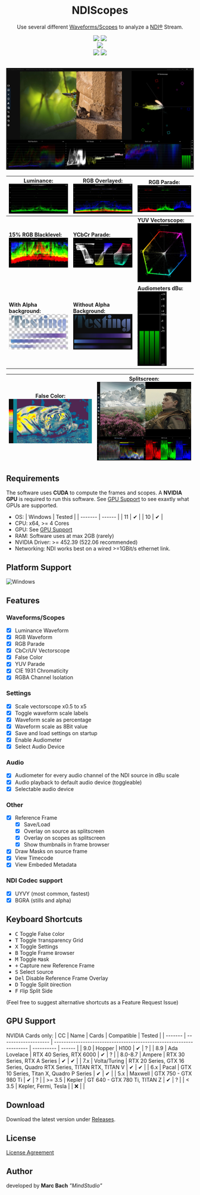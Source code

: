 <h1 align="center"> NDIScopes</h1>
<p align="center">
Use several different <a href="https://github.com/MindStudioOfficial/ndiscopes#waveformsscopes">Waveforms/Scopes</a> to analyze a <a href="https://ndi.tv">NDI®</a> Stream. 
</p>

<div align="center">

<a href="https://github.com/MindStudioOfficial/ndiscopes/releases">
<img src="https://img.shields.io/github/downloads-pre/MindStudioOfficial/ndiscopes/total?style=flat-square&label=Downloads"></a>
<a href="https://github.com/MindStudioOfficial/ndiscopes/releases">
<img src="https://img.shields.io/github/downloads-pre/MindStudioOfficial/ndiscopes/latest/total?style=flat-square&label=Downloads@latest"></a>
<!--<a href="">
<img src="https://img.shields.io/tokei/lines/github/MindStudioOfficial/ndiscopes"></a>-->

</div>
<div align="center">

<a href="https://github.com/MindStudioOfficial/ndiscopes/releases">
<img src="https://img.shields.io/github/v/release/MindStudioOfficial/ndiscopes?style=flat-square&include_prereleases&label=Version"></a>


</div>
<div align="center">

<a href="https://github.com/MindStudioOfficial/ndiscopes">
<img src="https://img.shields.io/github/stars/MindStudioOfficial/ndiscopes?style=flat-square"></a>
<a href="https://github.com/MindStudioOfficial/ndiscopes">
<img src="https://img.shields.io/github/watchers/MindStudioOfficial/ndiscopes?style=flat-square"></a>

</div>
<br>

![Screenshot](blob/sc7.jpg)

| Luminance: ![Luma Waveform](blob/sc_luma.jpg)                      | RGB Overlayed: ![RGB Waveform](blob/sc_rgb.jpg)                      | RGB Parade: ![RGB Parade](blob/sc_rgbParade.jpg)                        |
| ------------------------------------------------------------------ | -------------------------------------------------------------------- | ----------------------------------------------------------------------- |
| **15% RGB Blacklevel:**  ![Black Level](blob/sc_blacklevel.jpg)    | **YCbCr Parade:** ![YUV Parade](blob/sc_yuvparade.jpg)               | **YUV Vectorscope:** ![Vectorscope](blob/sc_vectorscope.jpg)            |
| **With Alpha background:**  ![Alpha Background](blob/sc_alpha.jpg) | **Without Alpha Background:**![Alpha Background](blob/sc_alpha2.jpg) | **Audiometers dBu:** <br><img src="blob/sc_audiometers.jpg" height=200> |

| False Color: ![False Color](blob/sc_falseColor2.jpg) | Splitscreen:![Splitscreen](blob/sc_splitscreen.jpg) |
| ---------------------------------------------------- | --------------------------------------------------- |

## Requirements

The software uses **CUDA** to compute the frames and scopes. A **NVIDIA GPU** is required to run this software. See [GPU Support](https://github.com/MindStudioOfficial/ndiscopes#gpu-support) to see exaxtly what GPUs are supported.

- OS: 
  | Windows | Tested |
  | ------- | ------ |
  | 11      | ✔      |
  | 10      | ✔      |
- CPU: x64, >= 4 Cores
- GPU: See [GPU Support](https://github.com/MindStudioOfficial/ndiscopes#gpu-support)
- RAM: Software uses at max 2GB (rarely)
- NVIDIA Driver: >= 452.39 (522.06 recommended)
- Networking: NDI works best on a wired >=1GBit/s ethernet link.

## Platform Support

![Windows](https://upload.wikimedia.org/wikipedia/commons/thumb/4/48/Windows_logo_-_2012_%28dark_blue%29.svg/88px-Windows_logo_-_2012_%28dark_blue%29.svg.png)

## Features

### Waveforms/Scopes
- [x] Luminance Waveform
- [x] RGB Waveform
- [x] RGB Parade
- [x] CbCr/UV Vectorscope
- [x] False Color
- [x] YUV Parade
- [x] CIE 1931 Chromaticity
- [x] RGBA Channel Isolation

### Settings
- [x] Scale vectorscope x0.5 to x5
- [x] Toggle waveform scale labels
- [x] Waveform scale as percentage
- [x] Waveform scale as 8Bit value
- [x] Save and load settings on startup
- [x] Enable Audiometer 
- [x] Select Audio Device

### Audio
- [x] Audiometer for every audio channel of the NDI source in dBu scale
- [x] Audio playback to default audio device (toggleable) 
- [x] Selectable audio device

### Other
- [x] Reference Frame
  - [x] Save/Load
  - [x] Overlay on source as splitscreen
  - [x] Overlay on scopes as splitscreen
  - [x] Show thumbnails in frame browser
- [x] Draw Masks on source frame
- [x] View Timecode
- [x] View Embeded Metadata
### NDI Codec support
- [x] UYVY (most common, fastest)
- [x] BGRA (stills and alpha)

## Keyboard Shortcuts

- <kbd>C</kbd> Toggle False `C`olor
- <kbd>T</kbd> Toggle `T`ransparency Grid
- <kbd>X</kbd> Toggle Settings
- <kbd>B</kbd> Toggle Frame `B`rowser
- <kbd>M</kbd> Toggle `M`ask
- <kbd>+</kbd> Capture new Reference Frame
- <kbd>S</kbd> Select `S`ource
- <kbd>Del</kbd> Disable Reference Frame Overlay
- <kbd>D</kbd> Toggle Split `D`irection
- <kbd>F</kbd> `F`lip Split Side

(Feel free to suggest alternative shortcuts as a Feature Request Issue)

## GPU Support
NVIDIA Cards only:
  | CC      | Name                 | Cards                                                               | Compatible | Tested |
  | ------- | -------------------- | ------------------------------------------------------------------- | ---------- | ------ |
  | 9.0     | Hopper               | H100                                                                | ✔          | ?      |
  | 8.9     | Ada Lovelace         | RTX 40 Series, RTX 6000                                             | ✔          | ?      |
  | 8.0-8.7 | Ampere               | RTX 30 Series, RTX A Series                                         | ✔          | ✔      |
  | 7.x     | Volta/Turing         | RTX 20 Series, GTX 16 Series, Quadro RTX Series, TITAN RTX, TITAN V | ✔          | ✔      |
  | 6.x     | Pacal                | GTX 10 Series, Titan X, Quadro P Series                             | ✔          | ✔      |
  | 5.x     | Maxwell              | GTX 750 - GTX 980 Ti                                                | ✔          | ?      |
  | >= 3.5  | Kepler               | GT 640 - GTX 780 Ti, TITAN Z                                        | ✔          | ?      |
  | < 3.5   | Kepler, Fermi, Tesla |                                                                     | ❌          |        |

  

## Download

Download the latest version under [Releases](https://github.com/MindStudioOfficial/ndiscopes/releases).


## License

[License Agreement](license.md)

## Author

developed by **Marc Bach** _"MindStudio"_